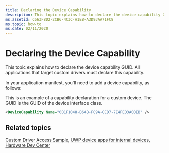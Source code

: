 ```yaml
---
title: Declaring the Device Capability
description: This topic explains how to declare the device capability GUID.
ms.assetid: C663F8D2-2CB6-4C3C-A1EB-A3D93AA71FC8
ms.topic: how-to
ms.date: 02/11/2020
---
```


# Declaring the Device Capability

This topic explains how to declare the device capability GUID. All applications that target custom drivers must declare this capability.

In your application manifest, you'll need to add a device capability, as follows:

This is an example of a capability declaration for a custom device. The GUID is the GUID of the device interface class.

```XML
<DeviceCapability Name="0B1F1048-B64B-FC9A-CED7-7E4FED3A0DEB" />
```

## Related topics

[Custom Driver Access Sample](https://github.com/microsoftarchive/msdn-code-gallery-microsoft/tree/411c271e537727d737a53fa2cbe99eaecac00cc0/Official%20Windows%20Platform%20Sample/Custom%20driver%20access%20sample), [UWP device apps for internal devices](/windows-hardware/drivers/devapps/uwp-device-apps-for-specialized-devices), [Hardware Dev Center](/windows-hardware/drivers/)
